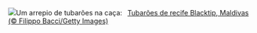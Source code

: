 ![](https://www.bing.com/th?id=OHR.BlacktipSharks_PT-BR2061321594_UHD.jpg&w=1000)Um arrepio de tubarões na caça:&nbsp;&ensp;[Tubarões de recife Blacktip, Maldivas (© Filippo Bacci/Getty Images)](https://www.bing.com/th?id=OHR.BlacktipSharks_PT-BR2061321594_UHD.jpg)
<br><br/>
